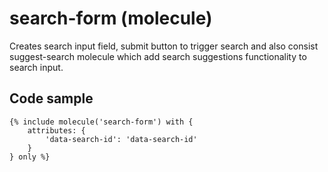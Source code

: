 # search-form (molecule)

Creates search input field, submit button to trigger search and also consist suggest-search molecule which add search suggestions functionality to search input.

## Code sample

```
{% include molecule('search-form') with {
    attributes: {
        'data-search-id': 'data-search-id'
    }
} only %}
```
